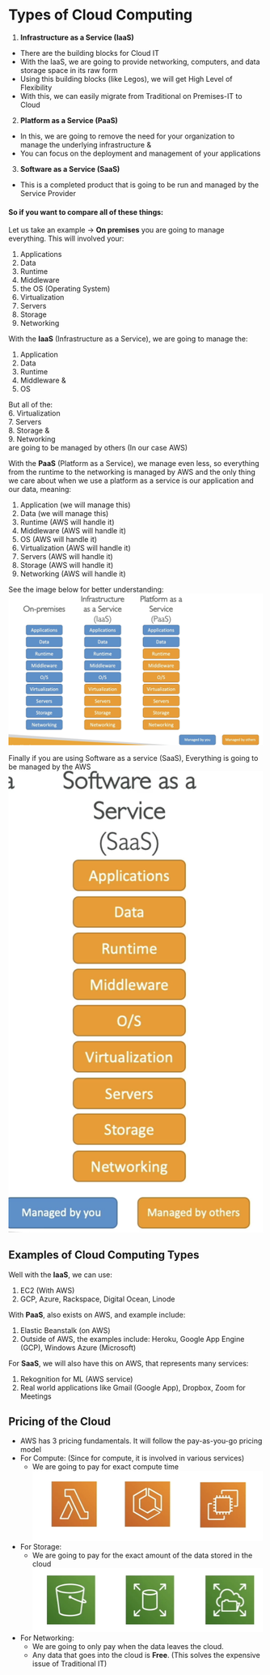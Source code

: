 # Types of Cloud Computing
1. **Infrastructure as a Service (IaaS)**
  - There are the building blocks for Cloud IT
  - With the IaaS, we are going to provide networking, computers, and data storage space in its raw form
  - Using this building blocks (like Legos), we will get High Level of Flexibility
  - With this, we can easily migrate from Traditional on Premises-IT to Cloud
2. **Platform as a Service (PaaS)**
  - In this, we are going to remove the need for your organization to manage the underlying infrastructure &
  - You can focus on the deployment and management of your applications
3. **Software as a Service (SaaS)**
  - This is a completed product that is going to be run and managed by the Service Provider

#### So if you want to compare all of these things:
Let us take an example -> **On premises** you are going to manage everything. This will involved your:<br>
1. Applications <br>
2. Data<br>
3. Runtime <br>
4. Middleware<br>
5. the OS (Operating System)<br>
6. Virtualization<br>
7. Servers <br>
8. Storage<br>
9. Networking<br>

With the **IaaS** (Infrastructure as a Service), we are going to manage the:<br>
1. Application<br>
2. Data<br>
3. Runtime<br>
4. Middleware &<br>
5. OS<br>

But all of the:<br>
6. Virtualization<br>
7. Servers<br>
8. Storage &<br>
9. Networking<br>
are going to be managed by others (In our case AWS)<br>

With the **PaaS** (Platform as a Service), we manage even less, so everything from the runtime to the networking is managed by AWS and the only thing we care about when we use a platform as a service is our application and our data, meaning:<br>
1. Application (we will manage this)<br>
2. Data (we will manage this)<br>
3. Runtime (AWS will handle it)<br>
4. Middleware (AWS will handle it)<br>
5. OS (AWS will handle it)<br>
6. Virtualization (AWS will handle it)<br>
7. Servers (AWS will handle it)<br>
8. Storage (AWS will handle it)<br>
9. Networking (AWS will handle it)<br>

See the image below for better understanding:<br>
![alt text](image.png)

Finally if you are using Software as a service (SaaS), Everything is going to be managed by the AWS 
![alt text](image-1.png)

## Examples of Cloud Computing Types
Well with the **IaaS**, we can use:<br>
1. EC2 (With AWS)<br>
2. GCP, Azure, Rackspace, Digital Ocean, Linode<br>

With **PaaS**, also exists on AWS, and example include:<br>
1. Elastic Beanstalk (on AWS)<br>
2. Outside of AWS, the examples include:  Heroku, Google App Engine (GCP), Windows Azure (Microsoft)

For **SaaS**, we will also have this on AWS, that represents many services:<br>
1. Rekognition for ML (AWS service)<br>
2. Real world applications like Gmail (Google App), Dropbox, Zoom for Meetings

## Pricing of the Cloud
- AWS has 3 pricing fundamentals. It will follow the pay-as-you-go pricing model 
- For Compute: (Since for compute, it is involved in various services)<br>
  - We are going to pay for exact compute time<br>
![alt text](image-2.png)
- For Storage:<br>
  - We are going to pay for the exact amount of the data stored in the cloud<br>
![alt text](image-3.png)
- For Networking:<br>
  - We are going to only pay when the data leaves the cloud. <br>
  - Any data that goes into the cloud is **Free**. (This solves the expensive issue of Traditional IT)